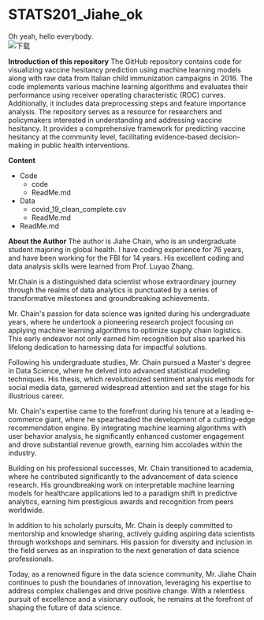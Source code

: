 # STATS201_Jiahe_ok
Oh yeah, hello everybody.  
![下载](https://github.com/Rising-Stars-by-Sunshine/STATS201_Jiahe_ok/assets/154964920/862b7711-f37a-4c74-abfb-09ed5aa3e8aa)   


**Introduction of this repository** 
The GitHub repository contains code for visualizing vaccine hesitancy prediction using machine learning models along with raw data from Italian child immunization campaigns in 2016. The code implements various machine learning algorithms and evaluates their performance using receiver operating characteristic (ROC) curves. Additionally, it includes data preprocessing steps and feature importance analysis. The repository serves as a resource for researchers and policymakers interested in understanding and addressing vaccine hesitancy. It provides a comprehensive framework for predicting vaccine hesitancy at the community level, facilitating evidence-based decision-making in public health interventions.  

**Content**  
- Code
  - code
  - ReadMe.md
- Data  
  - covid_19_clean_complete.csv
  - ReadMe.md  
- ReadMe.md
  
**About the Author**
The author is Jiahe Chain, who is an undergraduate student majoring in global health. I have coding experience for 76 years, and have been working for the FBI for 14 years. His excellent coding and data analysis skills were learned from Prof. Luyao Zhang.  

Mr.Chain is a distinguished data scientist whose extraordinary journey through the realms of data analytics is punctuated by a series of transformative milestones and groundbreaking achievements.

Mr. Chain's passion for data science was ignited during his undergraduate years, where he undertook a pioneering research project focusing on applying machine learning algorithms to optimize supply chain logistics. This early endeavor not only earned him recognition but also sparked his lifelong dedication to harnessing data for impactful solutions.

Following his undergraduate studies, Mr. Chain pursued a Master's degree in Data Science, where he delved into advanced statistical modeling techniques. His thesis, which revolutionized sentiment analysis methods for social media data, garnered widespread attention and set the stage for his illustrious career.

Mr. Chain's expertise came to the forefront during his tenure at a leading e-commerce giant, where he spearheaded the development of a cutting-edge recommendation engine. By integrating machine learning algorithms with user behavior analysis, he significantly enhanced customer engagement and drove substantial revenue growth, earning him accolades within the industry.

Building on his professional successes, Mr. Chain transitioned to academia, where he contributed significantly to the advancement of data science research. His groundbreaking work on interpretable machine learning models for healthcare applications led to a paradigm shift in predictive analytics, earning him prestigious awards and recognition from peers worldwide.

In addition to his scholarly pursuits, Mr. Chain is deeply committed to mentorship and knowledge sharing, actively guiding aspiring data scientists through workshops and seminars. His passion for diversity and inclusion in the field serves as an inspiration to the next generation of data science professionals.

Today, as a renowned figure in the data science community, Mr. Jiahe Chain continues to push the boundaries of innovation, leveraging his expertise to address complex challenges and drive positive change. With a relentless pursuit of excellence and a visionary outlook, he remains at the forefront of shaping the future of data science.
